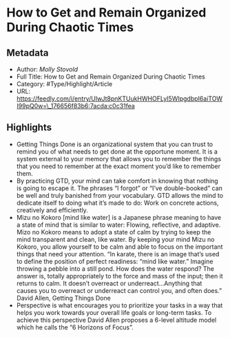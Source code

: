 # How to Get and Remain Organized During Chaotic Times

## Metadata

* Author: *Molly Stovold*
* Full Title: How to Get and Remain Organized During Chaotic Times
* Category: #Type/Highlight/Article
* URL: https://feedly.com/i/entry/UlwJt8pnKTUukHWHOFLyI5WIpgdbpI6aiTOWI99pQ0w=\_176656f83b6:7acda:c0c31fea

## Highlights

* Getting Things Done is an organizational system that you can trust to remind you of what needs to get done at the opportune moment. It is a system external to your memory that allows you to remember the things that you need to remember at the exact moment you’d like to remember them.
* By practicing GTD, your mind can take comfort in knowing that nothing is going to escape it. The phrases “I forgot” or “I’ve double-booked” can be well and truly banished from your vocabulary. GTD allows the mind to dedicate itself to doing what it’s made to do: Work on concrete actions, creatively and efficiently.
* Mizu no Kokoro \[mind like water\] is a Japanese phrase meaning to have a state of mind that is similar to water: Flowing, reflective, and adaptive. Mizo no Kokoro means to adopt a state of calm by trying to keep the mind transparent and clean, like water. By keeping your mind Mizu no Kokoro, you allow yourself to be calm and able to focus on the important things that need your attention.
  “In karate, there is an image that’s used to define the position of perfect readiness: “mind like water.” Imagine throwing a pebble into a still pond. How does the water respond? The answer is, totally appropriately to the force and mass of the input; then it returns to calm. It doesn’t overreact or underreact…Anything that causes you to overreact or underreact can control you, and often does.” David Allen, Getting Things Done
* Perspective is what encourages you to prioritize your tasks in a way that helps you work towards your overall life goals or long-term tasks. To achieve this perspective David Allen proposes a 6-level altitude model which he calls the “6 Horizons of Focus”.
